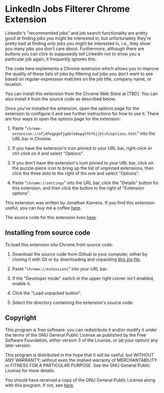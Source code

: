 # LinkedIn Jobs Filterer Chrome Extension

LinkedIn's "recommended jobs” and job search functionality are pretty
good at finding jobs you might be interested in, but unfortunately
they're pretty bad at finding *only* jobs you might be interested in,
i.e., they show you many jobs you don't care about. Furthermore,
although there are buttons you can click to supposedly tell LinkedIn
not to show you a particular job again, it frequently ignores this.

The code here implements a Chrome extension which allows you to
improve the quality of these lists of jobs by filtering out jobs you
don't want to see based on regular-expression matches on the job
title, company name, or location.

You can install this extension from the Chrome Web Store at [TBD]. You
can also install it from the source code as described below.

Once you've installed the extension, open the options page for the
extension to configure it and see further instructions for how to use
it. There are four ways to open the options page for the extension:

1. Paste
   "`chrome-extension://afjdfegpgbfjgdelebopglhhfkjjblch/options.html`"
   into the URL bar in Chrome.

2. If you have the extension's icon pinned to your URL bar,
   right-click or ctrl-click on it and select "Options".

3. If you don't have the extension's icon pinned to your URL bar,
   click on the puzzle-piece icon to bring up the list of unpinned
   extensions, then click the three dots to the right of ths one and
   select "Options".

4. Paste "`chrome://settings`" into the URL bar, click the "Details"
   button for this extension, and then click the button to the right
   of "Extension options".

This extension was written by Jonathan Kamens. If you find this
extension useful, you can buy me a coffee [here][blog].

The source code for this extension lives [here][github].

## Installing from source code

To load this extension into Chrome from source code:

1. Download the source code from Github to your computer, either by
   cloning it with Git or by downloading and unpacking
   [this zip file][zip].

2. Paste "`chrome://extensions`" into your URL bar.

3. If the "Developer mode" switch in the upper right corner isn't
   enabled, enable it.

4. Click the "Load unpacked button".

5. Select the directory containing the extension's source code.

## Copyright

This program is free software: you can redistribute it and/or modify
it under the terms of the GNU General Public License as published by
the Free Software Foundation, either version 3 of the License, or (at
your option) any later version.

This program is distributed in the hope that it will be useful, but
WITHOUT ANY WARRANTY; without even the implied warranty of
MERCHANTABILITY or FITNESS FOR A PARTICULAR PURPOSE. See the GNU
General Public License for more details.

You should have received a copy of the GNU General Public License
along with this program. If not, see [here][gpl].

[blog]: https://blog.kamens.us/support-my-blog
[github]: https://github.com/jikamens/linkedin-job-filterer
[gpl]: https://www.gnu.org/licenses/
[zip]: https://github.com/jikamens/linkedin-job-filterer/archive/refs/heads/main.zip
